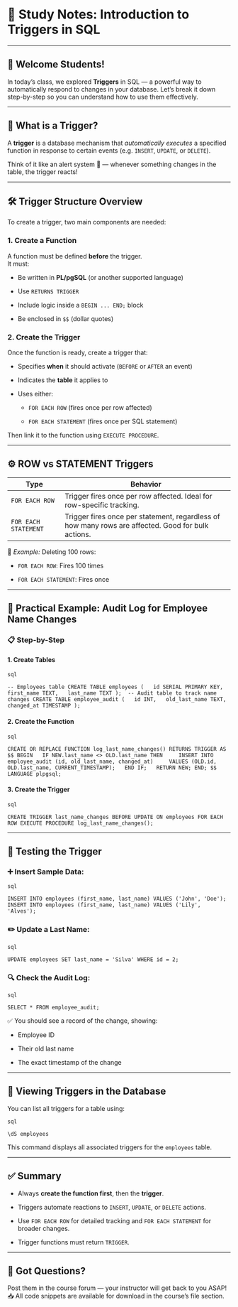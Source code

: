 # 🧠 Study Notes: Introduction to **Triggers** in SQL

---

## 👋 Welcome Students!

In today’s class, we explored **Triggers** in SQL — a powerful way to automatically respond to changes in your database. Let’s break it down step-by-step so you can understand how to use them effectively.

---

## 📌 What is a Trigger?

A **trigger** is a database mechanism that _automatically executes_ a specified function in response to certain events (e.g. `INSERT`, `UPDATE`, or `DELETE`).

Think of it like an alert system 🔔 — whenever something changes in the table, the trigger reacts!

---

## 🛠️ Trigger Structure Overview

To create a trigger, two main components are needed:

### 1. **Create a Function**

A function must be defined **before** the trigger.  
It must:

- Be written in **PL/pgSQL** (or another supported language)
    
- Use `RETURNS TRIGGER`
    
- Include logic inside a `BEGIN ... END;` block
    
- Be enclosed in `$$` (dollar quotes)
    

### 2. **Create the Trigger**

Once the function is ready, create a trigger that:

- Specifies **when** it should activate (`BEFORE` or `AFTER` an event)
    
- Indicates the **table** it applies to
    
- Uses either:
    
    - `FOR EACH ROW` (fires once per row affected)
        
    - `FOR EACH STATEMENT` (fires once per SQL statement)
        

Then link it to the function using `EXECUTE PROCEDURE`.

---

## ⚙️ ROW vs STATEMENT Triggers

|Type|Behavior|
|---|---|
|`FOR EACH ROW`|Trigger fires once per row affected. Ideal for row-specific tracking.|
|`FOR EACH STATEMENT`|Trigger fires once per statement, regardless of how many rows are affected. Good for bulk actions.|

📝 _Example:_ Deleting 100 rows:

- `FOR EACH ROW`: Fires 100 times
    
- `FOR EACH STATEMENT`: Fires once
    

---

## 🔧 Practical Example: Audit Log for Employee Name Changes

### 📋 Step-by-Step

#### 1. **Create Tables**
	
	sql
	
`-- Employees table CREATE TABLE employees (   id SERIAL PRIMARY KEY,   first_name TEXT,   last_name TEXT );  -- Audit table to track name changes CREATE TABLE employee_audit (   id INT,   old_last_name TEXT,   changed_at TIMESTAMP );`

#### 2. **Create the Function**
	
	sql
	
`CREATE OR REPLACE FUNCTION log_last_name_changes() RETURNS TRIGGER AS $$ BEGIN   IF NEW.last_name <> OLD.last_name THEN     INSERT INTO employee_audit (id, old_last_name, changed_at)     VALUES (OLD.id, OLD.last_name, CURRENT_TIMESTAMP);   END IF;   RETURN NEW; END; $$ LANGUAGE plpgsql;`

#### 3. **Create the Trigger**
	
	sql
	
`CREATE TRIGGER last_name_changes BEFORE UPDATE ON employees FOR EACH ROW EXECUTE PROCEDURE log_last_name_changes();`

---

## 🧪 Testing the Trigger

### ➕ Insert Sample Data:
	
	sql
	
`INSERT INTO employees (first_name, last_name) VALUES ('John', 'Doe'); INSERT INTO employees (first_name, last_name) VALUES ('Lily', 'Alves');`

### ✏️ Update a Last Name:
	
	sql
	
`UPDATE employees SET last_name = 'Silva' WHERE id = 2;`

### 🔍 Check the Audit Log:
	
	sql
	
`SELECT * FROM employee_audit;`

✅ You should see a record of the change, showing:

- Employee ID
    
- Their old last name
    
- The exact timestamp of the change
    

---

## 📂 Viewing Triggers in the Database

You can list all triggers for a table using:
	
	sql
	
`\dS employees`

This command displays all associated triggers for the `employees` table.

---

## ✅ Summary

- Always **create the function first**, then the **trigger**.
    
- Triggers automate reactions to `INSERT`, `UPDATE`, or `DELETE` actions.
    
- Use `FOR EACH ROW` for detailed tracking and `FOR EACH STATEMENT` for broader changes.
    
- Trigger functions must return `TRIGGER`.
    

---

## 💬 Got Questions?

Post them in the course forum — your instructor will get back to you ASAP!  
📥 All code snippets are available for download in the course’s file section.